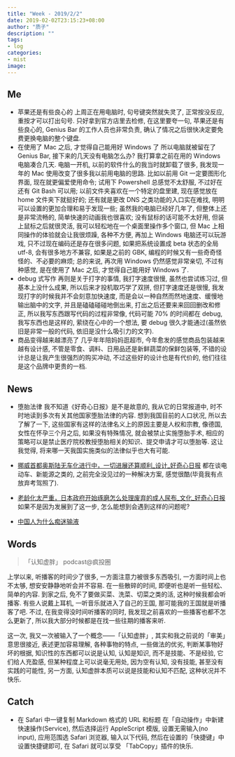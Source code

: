 ```yaml
---
title: "Week - 2019/2/2"
date: 2019-02-02T23:15:23+08:00
author: "质子"
description: ""
tags:
- log
categories: 
- mist
image: 
---
```



## Me
- 苹果还是有些良心的
上周正在用电脑时, 句号键突然就失灵了, 正常按没反应, 重按才可以打出句号. 只好拿到官方店里去检修, 在这里要夸一句, 苹果还是有些良心的, Genius Bar 的工作人员也非常负责, 确认了情况之后很快决定要免费更换电脑的整个键盘.
- 在使用了 Mac 之后, 才觉得自己能用好 Windows 了
所以电脑就被留在了 Genius Bar, 接下来的几天没有电脑怎么办? 我打算拿之前在用的 Windows 电脑凑合几天. 电脑一开机, 以前的软件什么的我当时就卸载了很多, 我发现一年的 Mac 使用改变了很多我以前用电脑的思路. 比如以前用 Git 一定要图形化界面, 现在就更偏爱使用命令; 试用下 Powershell 总感觉不太舒服, 不过好在还有 Git Bash 可以用; 以前文件夹喜欢在一个特定的盘里建, 现在感觉放在 home 文件夹下就挺好的; 还有就是更改 DNS 之类功能的入口实在难找, 明明可以设置的更加合理和易于发现一些; 虽然我的电脑已经好几年了, 但整体上还是非常流畅的, 简单快速的动画我也很喜欢; 没有鼠标的话可能不太好用, 但装上鼠标之后就很灵活, 我可以轻松地在一个桌面里操作多个窗口, 但 Mac 上相同操作的体验就会让我很烦躁, 各种不方便, 再加上 Windows 电脑还可以玩游戏, 只不过现在编码还是存在很多问题, 如果把系统设置成 beta 状态的全局 utf-8, 会有很多地方不兼容, 如果是之前的 GBK, 编程的时候又有一些奇奇怪怪的、不必要的麻烦; 总的来说, 再次用 Windows 仍然感觉非常亲切, 不过有种感觉, 是在使用了 Mac 之后, 才觉得自己能用好 Windows 了.
- debug 式写作
再则是关于打字的事情, 我打字速度很慢, 虽然也尝试练习过, 但基本上没什么成果, 所以后来才投机取巧学了双拼, 但打字速度还是很慢, 我发现打字的时候我并不会刻意加快速度, 而是会以一种自然而然地速度、缓慢地输出脑中的文字, 并且是磕磕碰碰地倒出来, 打出之后还要来来回回删改和修正, 所以我写东西跟写代码的过程非常像, 代码可能 70% 的时间都在 debug, 我写东西也是这样的, 萦绕在心中的一个想法, 要 debug 很久才能通过(虽然依旧是非常一般的代码, 依旧是没什么吸引力的文字).
- 商品变得越来越漂亮了
几乎年年陪妈妈逛超市, 今年愈发的感觉商品包装越来越有设计感, 不管是零食、调料、日用品还是新鲜蔬菜的保鲜包装等, 不错的设计总是让我产生很强烈的购买冲动, 不过这些好的设计也是有代价的, 他们往往是这个品牌中更贵的一档.


## News
- 堕胎法律
我不知道《好奇心日报》是不是故意的, 我从它的日常报道中, 时不时地读到多次有关其他国家堕胎法律的内容. 想到我国目前的人口状况, 所以去了解了一下, 这些国家有这样的法律名义上的原因主要是人权和宗教, 像德国, 女性在怀孕三个月之后, 如果没有特殊情况, 就会被禁止实施堕胎手术, 相应的策略可以是禁止医疗院校教授堕胎相关的知识、提交申请才可以堕胎等. 这让我觉得, 将来哪一天我国实施类似的法律似乎也大有可能.

- [挪威首都奥斯陆无车化进行中，一切进展还算顺利_设计_好奇心日报](http://www.qdaily.com/articles/60686.html?source=feed)
都在谈电动车、新能源之类的, 之前完全没见过的一种解决方案, 感觉很酷(毕竟我有点放弃考驾照了). 

- [老龄化太严重，日本政府开始琢磨怎么处理废弃的成人尿布_文化_好奇心日报](http://www.qdaily.com/articles/60787.html?source=feed)
如果不是因为发展到了这一步, 怎么能想到会遇到这样的问题呢? 

- [中国人为什么痴迷输液](https://mp.weixin.qq.com/s?__biz=MzI0MjY0OTkxNw==&mid=2247498165&idx=1&sn=9a371594516741d5e096af4ecf2b7cd4&scene=4#rd)  


## Words
>「认知虚胖」
>podcast@疯投圈  

上学以来, 听播客的时间少了很多, 一方面注意力被很多东西吸引, 一方面时间上也不太够, 想安安静静地听会并不容易. 在一些散碎的时间, 即便听也是听一些轻松、简单的内容. 到家之后, 免不了要做买菜、洗菜、切菜之类的活, 这种时候我都会听播客. 有些人说戴上耳机, 一听音乐就进入了自己的王国, 那可能我的王国就是听播客了吧. 不过, 在我变得没时间听播客的同时, 我发现之前喜欢的一些播客也都不怎么更新了, 所以我大部分时候都是在找一些往期的播客来听.  

这一次, 我又一次被输入了一个概念——「认知虚胖」, 其实和我之前说的「审美」意思很接近, 表述更加容易理解, 各种事物的特点, 一些做法的优劣, 判断某事物好坏的根据, 知识性的东西都可以说是认知, 认知是知识, 而不是技能、不是经验, 它们给人充盈感, 但某种程度上可以说毫无用处, 因为空有认知, 没有技能, 甚至没有实践的可能性, 另一方面, 认知虚胖本质可以说是技能和认知不匹配, 这种状况并不快乐.  


## Catch
- 在 Safari 中一键复制 Markdown 格式的 URL 和标题
在「自动操作」中新建快速操作(Service), 然后选择运行 AppleScript 模版, 设置无需输入(no input), 应用范围选 Safari 浏览器, 输入以下代码, 然后在设置的「快捷键」中设置快捷键即可, 在 Safari 就可以享受 「TabCopy」插件的快乐.